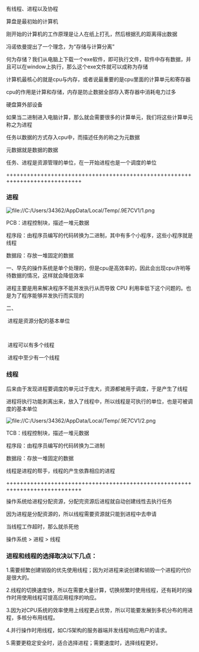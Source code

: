 有线程、进程以及协程



算盘是最初始的计算机



刚开始的计算机的工作原理是让人在纸上打孔，然后根据孔的距离得出数据



冯诺依曼提出了一个理念，为“存储与计算分离”



何为存储？我们从电脑上下载一个exe软件，即可执行文件，软件中存有数据，并且可以在window上执行，那么这个exe文件就可以成称为存储



计算机最核心的就是cpu与内存，或者说最重要的是cpu里面的计算单元和寄存器



cpu的作用是计算和存储，内存是防止数据全部存入寄存器中消耗电力过多



硬盘算外部设备



如果当二进制进入电脑计算，那么就会需要很多的计算单元，我们将这些计算单元称之为进程



任务以数据的方式存入cpu中，而描述任务的称之为元数据



元数据就是数据的数据



任务、进程是资源管理的单位，在一开始进程也是一个调度的单位



++++++++++++++++++++++++++++++++++++++++++++++++++++++++++++++++++++++++++++





### **进程**





![file://C:/Users/34362/AppData/Local/Temp/.9E7CV1/1.png](file://C:/Users/34362/AppData/Local/Temp/.9E7CV1/1.png)

PCB：进程控制块，描述一堆元数据



程序段：由程序员编写的代码转换为二进制，其中有多个小程序，这些小程序就是线程



数据段：存放一堆固定的数据



一、早先的操作系统是单个处理的，但是cpu是高效率的，因此会出现cpu许哟等待数据的情况，这样就会降低效率



进程主要是用来解决程序不能并发执行从而导致 CPU 利用率低下这个问题的。也是为了程序能够并发执行而实现的



二、

​	进程是资源分配的基本单位

​	

​	进程可以有多个线程	



​	进程中至少有一个线程





### **线程**





后来由于发现进程要调度的单元过于庞大，资源都被用于调度，于是产生了线程



进程将执行功能剥离出来，放入了线程中，所以线程是可执行的单位，也是可被调度的基本单位



![file://C:/Users/34362/AppData/Local/Temp/.9E7CV1/2.png](file://C:/Users/34362/AppData/Local/Temp/.9E7CV1/2.png)

TCB：线程控制块，描述一堆元数据



程序段：由程序员编写的代码转换为二进制



数据段：存放一堆固定的数据



线程是进程的帮手，线程的产生依靠相应的进程



++++++++++++++++++++++++++++++++++++++++++++++++++++++++++++++++++++++++++++



操作系统给进程分配资源，分配完资源后进程就自动创建线性去执行任务



因为进程是分配资源的，所以线程需要资源就只能到进程中去申请



当线程工作超时，那么就杀死他



操作系统 > 进程 > 线程







### **进程和线程的选择取决以下几点：**





1.需要频繁创建销毁的优先使用线程；因为对进程来说创建和销毁一个进程的代价是很大的。



2.线程的切换速度快，所以在需要大量计算，切换频繁时使用线程，还有耗时的操作时用使用线程可提高应用程序的响应。



3.因为对CPU系统的效率使用上线程更占优势，所以可能要发展到多机分布的用进程，多核分布用线程。



4.并行操作时用线程，如C/S架构的服务器端并发线程响应用户的请求。



5.需要更稳定安全时，适合选择进程；需要速度时，选择线程更好。